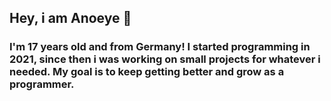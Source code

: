 ## Hey, i am Anoeye 👋

### I'm 17 years old and from Germany! I started programming in 2021, since then i was working on small projects for whatever i needed. My goal is to keep getting better and grow as a programmer.
